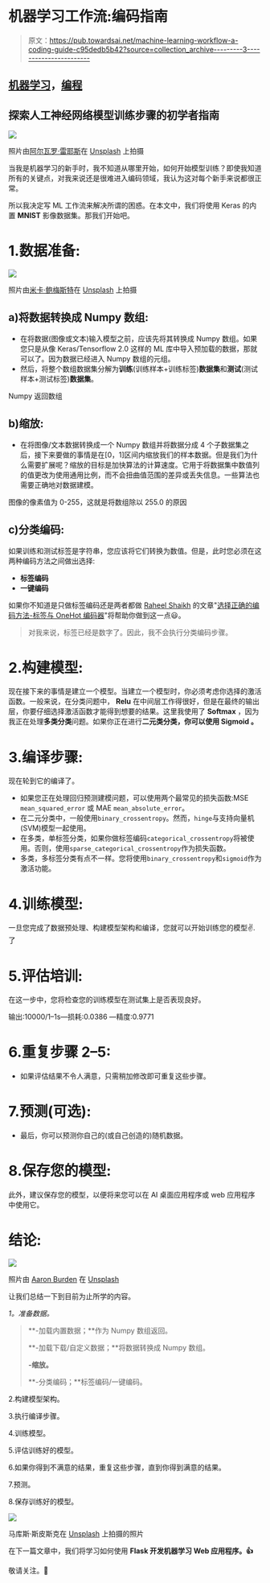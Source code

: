 # 机器学习工作流:编码指南

> 原文：<https://pub.towardsai.net/machine-learning-workflow-a-coding-guide-c95dedb5b42?source=collection_archive---------3----------------------->

## [机器学习](https://towardsai.net/p/category/machine-learning)，[编程](https://towardsai.net/p/category/programming)

## 探索人工神经网络模型训练步骤的初学者指南

![](img/506be35f2105f1688fc9fe525d9e959d.png)

照片由[阿尔瓦罗·雷耶斯](https://unsplash.com/@alvarordesign?utm_source=medium&utm_medium=referral)在 [Unsplash](https://unsplash.com?utm_source=medium&utm_medium=referral) 上拍摄

当我是机器学习的新手时，我不知道从哪里开始，如何开始模型训练？即使我知道所有的关键点，对我来说还是很难进入编码领域，我认为这对每个新手来说都很正常。

所以我决定写 ML 工作流来解决所谓的困惑。在本文中，我们将使用 Keras 的内置 **MNIST** 影像数据集。那我们开始吧。

# 1.数据准备:

![](img/4ecc9ef1a5701307bad0ec682838c3a9.png)

照片由[米卡·鲍梅斯特](https://unsplash.com/@mbaumi?utm_source=medium&utm_medium=referral)在 [Unsplash](https://unsplash.com?utm_source=medium&utm_medium=referral) 上拍摄

## a)将数据转换成 Numpy 数组:

*   在将数据(图像或文本)输入模型之前，应该先将其转换成 Numpy 数组。如果您只是从像 Keras/Tensorflow 2.0 这样的 ML 库中导入预加载的数据，那就可以了。因为数据已经进入 Numpy 数组的元组。
*   然后，将整个数组数据集分解为**训练**(训练样本+训练标签)**数据集**和**测试**(测试样本+测试标签)**数据集**。

Numpy 返回数组

## b)缩放:

*   在将图像/文本数据转换成一个 Numpy 数组并将数据分成 4 个子数据集之后，接下来要做的事情是在[0，1]区间内缩放我们的样本数据。但是我们为什么需要扩展呢？缩放的目标是加快算法的计算速度。它用于将数据集中数值列的值更改为使用通用比例，而不会扭曲值范围的差异或丢失信息。一些算法也需要正确地对数据建模。

图像的像素值为 0-255，这就是将数组除以 255.0 的原因

## c)分类编码:

如果训练和测试标签是字符串，您应该将它们转换为数值。但是，此时您必须在这两种编码方法之间做出选择:

*   **标签编码**
*   **一键编码**

如果你不知道是只做标签编码还是两者都做 [Raheel Shaikh](https://medium.com/u/8978a39fecd0?source=post_page-----c95dedb5b42--------------------------------) 的文章"[选择正确的编码方法-标签与 OneHot 编码器](https://towardsdatascience.com/choosing-the-right-encoding-method-label-vs-onehot-encoder-a4434493149b)"将帮助你做到这一点😃。

> 对我来说，标签已经是数字了。因此，我不会执行分类编码步骤。

# 2.构建模型:

现在接下来的事情是建立一个模型。当建立一个模型时，你必须考虑你选择的激活函数。一般来说，在分类问题中， **Relu** 在中间层工作得很好，但是在最终的输出层，你要仔细选择激活函数才能得到想要的结果。这里我使用了 **Softmax** ，因为我正在处理**多类分类**问题。如果你正在进行**二元类分类，你可以使用 **Sigmoid** 。**

# 3.编译步骤:

现在轮到它的编译了。

*   如果您正在处理回归预测建模问题，可以使用两个最常见的损失函数:MSE `mean_squared_error` 或 MAE `mean_absolute_error`。
*   在二元分类中，一般使用`binary_crossentropy`。然而，`hinge`与支持向量机(SVM)模型一起使用。
*   在多类，单标签分类，如果你做标签编码`categorical_crossentropy`将被使用。否则，使用`sparse_categorical_crossentropy`作为损失函数。
*   多类，多标签分类有点不一样。您将使用`binary_crossentropy`和`sigmoid`作为激活功能。

# 4.训练模型:

一旦您完成了数据预处理、构建模型架构和编译，您就可以开始训练您的模型✌️.了

# 5.评估培训:

在这一步中，您将检查您的训练模型在测试集上是否表现良好。

输出:10000/1–1s—损耗:0.0386 —精度:0.9771

# 6.重复步骤 2–5:

*   如果评估结果不令人满意，只需稍加修改即可重复这些步骤。

# 7.预测(可选):

*   最后，你可以预测你自己的(或自己创造的)随机数据。

# 8.保存您的模型:

此外，建议保存您的模型，以便将来您可以在 AI 桌面应用程序或 web 应用程序中使用它。

# 结论:

![](img/c4ad960c7dd555daa8b6fd0a269d79e8.png)

照片由 [Aaron Burden](https://unsplash.com/@aaronburden?utm_source=medium&utm_medium=referral) 在 [Unsplash](https://unsplash.com?utm_source=medium&utm_medium=referral)

让我们总结一下到目前为止所学的内容。

*1。准备数据。*

> **-加载内置数据；**作为 Numpy 数组返回。
> 
> **-加载下载/自定义数据；**将数据转换成 Numpy 数组。
> 
> **-缩放。**
> 
> **-分类编码；**标签编码/一键编码。

2.构建模型架构。

3.执行编译步骤。

4.训练模型。

5.评估训练好的模型。

6.如果你得到不满意的结果，重复这些步骤，直到你得到满意的结果。

7.预测。

8.保存训练好的模型。

![](img/6e3a40083d0e652fb0838d4358b3029e.png)

马库斯·斯皮斯克在 [Unsplash](https://unsplash.com?utm_source=medium&utm_medium=referral) 上拍摄的照片

在下一篇文章中，我们将学习如何使用 **Flask 开发机器学习 Web 应用程序。👍**

敬请关注。👋